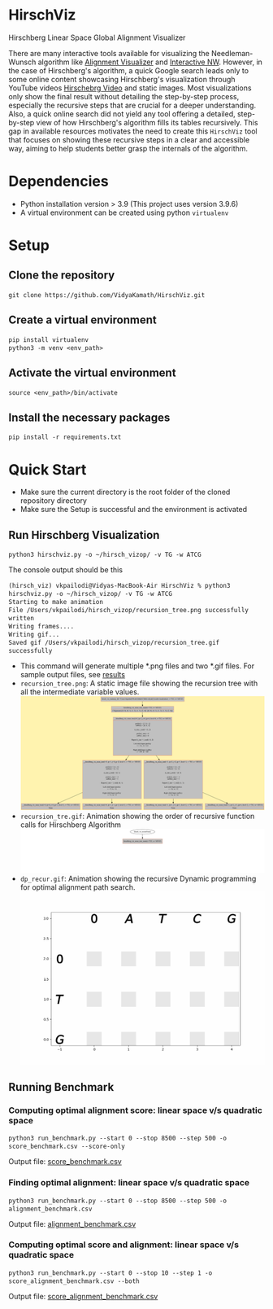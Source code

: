 # HirschViz
Hirschberg Linear Space Global Alignment Visualizer

There are many interactive tools available for visualizing the Needleman-Wunsch algorithm like [Alignment Visualizer](https://valiec.github.io/AlignmentVisualizer/index.html}) and [Interactive NW](http://experiments.mostafa.io/public/needleman-wunsch/). However, in the case of Hirschberg's algorithm, a quick Google search leads only to some online content showcasing Hirschberg's visualization through YouTube videos [Hirschebrg Video](https://www.youtube.com/watch?v=cPQeJt-2Y1Q) and static images. Most visualizations only show the final result without detailing the step-by-step process, especially the recursive steps that are crucial for a deeper understanding. Also, a quick online search did not yield any tool offering a detailed, step-by-step view of how Hirschberg's algorithm fills its tables recursively. This gap in available resources motivates the need to create this `HirschViz` tool that focuses on showing these recursive steps in a clear and accessible way, aiming to help students better grasp the internals of the algorithm.

# Dependencies
- Python installation version > 3.9 (This project uses version 3.9.6)
- A virtual environment can be created using python `virtualenv`

# Setup
## Clone the repository
```
git clone https://github.com/VidyaKamath/HirschViz.git
```
## Create a virtual environment
```
pip install virtualenv
python3 -m venv <env_path>
```
## Activate the virtual environment
```
source <env_path>/bin/activate
```
## Install the necessary packages
```
pip install -r requirements.txt
```

# Quick Start
- Make sure the current directory is the root folder of the cloned repository directory
- Make sure the Setup is successful and the environment is activated
## Run Hirschberg Visualization
```
python3 hirschviz.py -o ~/hirsch_vizop/ -v TG -w ATCG
```
The console output should be this
  ```
  (hirsch_viz) vkpailodi@Vidyas-MacBook-Air HirschViz % python3 hirschviz.py -o ~/hirsch_vizop/ -v TG -w ATCG
  Starting to make animation
  File /Users/vkpailodi/hirsch_vizop/recursion_tree.png successfully written
  Writing frames....
  Writing gif...
  Saved gif /Users/vkpailodi/hirsch_vizop/recursion_tree.gif successfully
  ```
- This command will generate multiple *.png files and two *.gif files. For sample output files, see [results](https://github.com/VidyaKamath/HirschViz/blob/main/results/visualization/)
- `recursion_tree.png`: A static image file showing the recursion tree with all the intermediate variable values.
  ![recurstion_tree.png](https://github.com/VidyaKamath/HirschViz/blob/main/results/visualization/recursion_tree.png)
- `recursion_tre.gif`: Animation showing the order of recursive function calls for Hirschberg Algorithm
  ![recurstion_tree.gif](https://github.com/VidyaKamath/HirschViz/blob/main/results/visualization/recursion_tree.gif)
- `dp_recur.gif`: Animation showing the recursive Dynamic programming for optimal alignment path search.
  ![dp_recur.gif](https://github.com/VidyaKamath/HirschViz/blob/main/results/visualization/dp_recur.gif)

## Running Benchmark
### Computing optimal alignment score: linear space v/s quadratic space
```
python3 run_benchmark.py --start 0 --stop 8500 --step 500 -o score_benchmark.csv --score-only
```
Output file: [score_benchmark.csv](https://github.com/VidyaKamath/HirschViz/blob/main/results/evaluation/score_benchmark_0_8000.csv)

### Finding optimal alignment: linear space v/s quadratic space
```
python3 run_benchmark.py --start 0 --stop 8500 --step 500 -o alignment_benchmark.csv
```
Output file: [alignment_benchmark.csv](https://github.com/VidyaKamath/HirschViz/blob/main/results/evaluation/alignment_benchmark_0_8000.csv)

### Computing optimal score and  alignment: linear space v/s quadratic space
```
python3 run_benchmark.py --start 0 --stop 10 --step 1 -o score_alignment_benchmark.csv --both
```
Output file: [score_alignment_benchmark.csv](https://github.com/VidyaKamath/HirschViz/blob/main/results/evaluation/correctness_check_alignment.csv)


 


